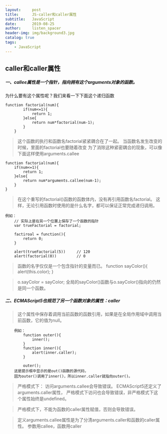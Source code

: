 ```yaml
---
layout:     post
title:      JS-caller和caller属性
subtitle:   JavaScript
date:       2019-08-25
author:     listen_spacer
header-img: img/background3.jpg
catalog: true
tags:
    - JavaScript
---
```

## caller和caller属性
##### 一、callee属性是一个指针，指向拥有这个arguments对象的函数。
	
为什么要有这个属性呢？我们来看一下下面这个递归函数
```
function factorial(num){
		if(num<=1){
			return 1;
		}else{
			return num*factorial(num-1);
		}
	}
```
>	这个函数的执行和函数名factorial紧紧耦合在了一起。
>	当函数名发生改变的时候，里面的factorial也要随着改变
>	为了消除这种紧密耦合的现象，可以像下面这样使用arguments.callee

	function factorial(num){
		if(num<=1){
			return 1;
		}else{
			return num*arguments.callee(num-1);
		}
	}
	
>	在这个重写的factorial()函数的函数体内，没有再引用函数名factorial。
>	这样，无论引用函数时使用的是什么名字，都可以保证正常完成递归调用。

```
例如：
    // 实际上是在另一个位置上保存了一个函数的指针
    var trueFactorial = factorial;

    factiroal = function(){
        return 0;
    }

    alert(trueFactorial(5))		// 120
    alert(factorial(0))			// 0
```

>	函数的名字仅仅是一个包含指针的变量而已。
>	function sayColor(){
>		alert(this.color);
>	}
	
>	o.sayColor = sayColor;
>	全局的sayColor()函数与o.sayColor()指向的仍然是同一个函数。

##### 二、ECMAScript5也规范了另一个函数对象的属性：caller
>	这个属性中保存着调用当前函数的函数引用，如果是在全局作用域中调用当前函数，它的值为null。

```
	例如：
		function outer(){
			inner();
		}
		function inner(){
			alert(inner.caller);
		}
		
		outer();
	这是提示框中显示的是out()函数的源代码，
	因为outer()调用了inner()，所以inner.caller就指向outer()。
```

>	严格模式下：
>		访问arguments.callee会导致错误。
>		ECMAScript5还定义了arguments.caller属性，
>		严格模式下访问也会导致错误，非严格模式下这个属性始终是undefined。			


>严格模式下，不能为函数的caller属性赋值，否则会导致错误。


>定义arguments.callee属性是为了分清arguments.caller和函数的caller属性。
>参数用callee，函数用caller
		